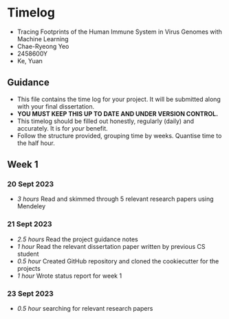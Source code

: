 # Timelog

* Tracing Footprints of the Human Immune System in Virus Genomes with Machine Learning
* Chae-Ryeong Yeo
* 2458600Y
* Ke, Yuan

## Guidance

* This file contains the time log for your project. It will be submitted along with your final dissertation.
* **YOU MUST KEEP THIS UP TO DATE AND UNDER VERSION CONTROL.**
* This timelog should be filled out honestly, regularly (daily) and accurately. It is for *your* benefit.
* Follow the structure provided, grouping time by weeks.  Quantise time to the half hour.

## Week 1

### 20 Sept 2023
* *3 hours* Read and skimmed through 5 relevant research papers using Mendeley

### 21 Sept 2023

* *2.5 hours* Read the project guidance notes
* *1 hour* Read the relevant dissertation paper written by previous CS student
* *0.5 hour* Created GitHub repository and cloned the cookiecutter for the projects
* *1 hour* Wrote status report for week 1

### 23 Sept 2023

* *0.5 hour* searching for relevant research papers
